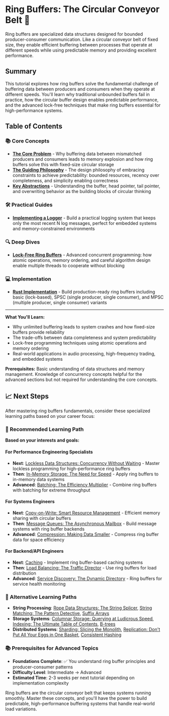# Ring Buffers: The Circular Conveyor Belt 🔄

Ring buffers are specialized data structures designed for bounded producer-consumer communication. Like a circular conveyor belt of fixed size, they enable efficient buffering between processes that operate at different speeds while using predictable memory and providing excellent performance.

## Summary

This tutorial explores how ring buffers solve the fundamental challenge of buffering data between producers and consumers when they operate at different speeds. You'll learn why traditional unbounded buffers fail in practice, how the circular buffer design enables predictable performance, and the advanced lock-free techniques that make ring buffers essential for high-performance systems.

## Table of Contents

### 📚 Core Concepts
- **[The Core Problem](01-concepts-01-the-core-problem.md)** - Why buffering data between mismatched producers and consumers leads to memory explosion and how ring buffers solve this with fixed-size circular storage
- **[The Guiding Philosophy](01-concepts-02-the-guiding-philosophy.md)** - The design philosophy of embracing constraints to achieve predictability: bounded resources, recency over completeness, and simplicity enabling correctness
- **[Key Abstractions](01-concepts-03-key-abstractions.md)** - Understanding the buffer, head pointer, tail pointer, and overwriting behavior as the building blocks of circular thinking

### 🛠️ Practical Guides
- **[Implementing a Logger](02-guides-01-implementing-a-logger.md)** - Build a practical logging system that keeps only the most recent N log messages, perfect for embedded systems and memory-constrained environments

### 🔍 Deep Dives
- **[Lock-Free Ring Buffers](03-deep-dive-01-lock-free-ring-buffers.md)** - Advanced concurrent programming: how atomic operations, memory ordering, and careful algorithm design enable multiple threads to cooperate without blocking

### 💻 Implementation
- **[Rust Implementation](04-rust-implementation.md)** - Build production-ready ring buffers including basic (lock-based), SPSC (single producer, single consumer), and MPSC (multiple producer, single consumer) variants

---

**What You'll Learn:**
- Why unlimited buffering leads to system crashes and how fixed-size buffers provide reliability
- The trade-offs between data completeness and system predictability
- Lock-free programming techniques using atomic operations and memory ordering
- Real-world applications in audio processing, high-frequency trading, and embedded systems

**Prerequisites:** Basic understanding of data structures and memory management. Knowledge of concurrency concepts helpful for the advanced sections but not required for understanding the core concepts.

## 📈 Next Steps

After mastering ring buffers fundamentals, consider these specialized learning paths based on your career focus:

### 🎯 Recommended Learning Path

**Based on your interests and goals:**

#### For Performance Engineering Specialists
- **Next**: [Lockless Data Structures: Concurrency Without Waiting](../lockless-data-structures-concurrency-without-waiting/README.md) - Master lockless programming for high-performance ring buffers
- **Then**: [In-Memory Storage: The Need for Speed](../in-memory-storage-the-need-for-speed/README.md) - Apply ring buffers to in-memory data systems
- **Advanced**: [Batching: The Efficiency Multiplier](../batching/README.md) - Combine ring buffers with batching for extreme throughput

#### For Systems Engineers
- **Next**: [Copy-on-Write: Smart Resource Management](../copy-on-write/README.md) - Efficient memory sharing with circular buffers
- **Then**: [Message Queues: The Asynchronous Mailbox](../message-queues-the-asynchronous-mailbox/README.md) - Build message systems with ring buffer backends
- **Advanced**: [Compression: Making Data Smaller](../compression/README.md) - Compress ring buffer data for space efficiency

#### For Backend/API Engineers
- **Next**: [Caching](../caching/README.md) - Implement ring buffer-based caching systems
- **Then**: [Load Balancing: The Traffic Director](../load-balancing-the-traffic-director/README.md) - Use ring buffers for load distribution
- **Advanced**: [Service Discovery: The Dynamic Directory](../service-discovery-the-dynamic-directory/README.md) - Ring buffers for service health monitoring

### 🔗 Alternative Learning Paths

- **String Processing**: [Rope Data Structures: The String Splicer](../rope-data-structures-the-string-splicer/README.md), [String Matching: The Pattern Detective](../string-matching-the-pattern-detective/README.md), [Suffix Arrays](../suffix-arrays-the-string-search-specialist/README.md)
- **Storage Systems**: [Columnar Storage: Querying at Ludicrous Speed](../columnar-storage/README.md), [Indexing: The Ultimate Table of Contents](../indexing-the-ultimate-table-of-contents/README.md), [B-trees](../b-trees/README.md)
- **Distributed Systems**: [Sharding: Slicing the Monolith](../sharding-slicing-the-monolith/README.md), [Replication: Don't Put All Your Eggs in One Basket](../replication-dont-put-all-your-eggs-in-one-basket/README.md), [Consistent Hashing](../consistent-hashing/README.md)

### 📚 Prerequisites for Advanced Topics

- **Foundations Complete**: ✅ You understand ring buffer principles and producer-consumer patterns
- **Difficulty Level**: Intermediate → Advanced
- **Estimated Time**: 2-3 weeks per next tutorial depending on implementation complexity

Ring buffers are the circular conveyor belt that keeps systems running smoothly. Master these concepts, and you'll have the power to build predictable, high-performance buffering systems that handle real-world load variations.